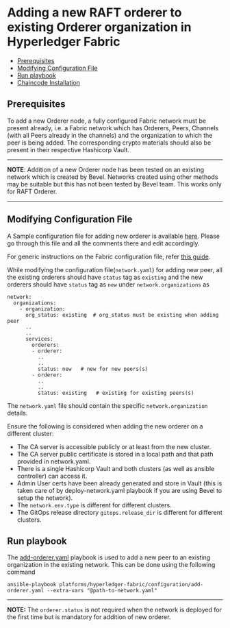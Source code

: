[//]: # (##############################################################################################)
[//]: # (Copyright Accenture. All Rights Reserved.)
[//]: # (SPDX-License-Identifier: Apache-2.0)
[//]: # (##############################################################################################)

<a name = "adding-new-orderer-to-existing-organization-in-a-running-fabric-network"></a>
# Adding a new RAFT orderer to existing Orderer organization in Hyperledger Fabric

  - [Prerequisites](#prerequisites)
  - [Modifying Configuration File](#modifying-configuration-file)
  - [Run playbook](#run-playbook)
  - [Chaincode Installation](#chaincode-installation)


<a name = "prerequisites"></a>
## Prerequisites
To add a new Orderer node, a fully configured Fabric network must be present already, i.e. a Fabric network which has Orderers, Peers, Channels (with all Peers already in the channels) and the organization to which the peer is being added. The corresponding crypto materials should also be present in their respective Hashicorp Vault. 

---
**NOTE**: Addition of a new Orderer node has been tested on an existing network which is created by Bevel. Networks created using other methods may be suitable but this has not been tested by Bevel team.
This works only for RAFT Orderer.

---

<a name = "modifying-configuration-file"></a>
## Modifying Configuration File

A Sample configuration file for adding new orderer is available [here](https://github.com/hyperledger/bevel/blob/main/platforms/hyperledger-fabric/configuration/samples/network-fabricv2-raft-add-orderer.yaml). Please go through this file and all the comments there and edit accordingly.

For generic instructions on the Fabric configuration file, refer [this guide](./fabric_networkyaml.md).

While modifying the configuration file(`network.yaml`) for adding new peer, all the existing orderers should have `status` tag as `existing` and the new orderers should have `status` tag as `new` under `network.organizations` as

    network:
      organizations:
        - organization:
          org_status: existing  # org_status must be existing when adding peer
          ..
          ..
          services:
            orderers:
            - orderer:
              ..
              ..
              status: new   # new for new peers(s)              
            - orderer:
              ..
              ..
              status: existing   # existing for existing peers(s)
            

The `network.yaml` file should contain the specific `network.organization` details.

Ensure the following is considered when adding the new orderer on a different cluster:
- The CA server is accessible publicly or at least from the new cluster.
- The CA server public certificate is stored in a local path and that path provided in network.yaml.
- There is a single Hashicorp Vault and both clusters (as well as ansible controller) can access it.
- Admin User certs have been already generated and store in Vault (this is taken care of by deploy-network.yaml playbook if you are using Bevel to setup the network).
- The `network.env.type` is different for different clusters.
- The GitOps release directory `gitops.release_dir` is different for different clusters.

<a name = "run-playbook"></a>
## Run playbook

The [add-orderer.yaml](https://github.com/hyperledger/bevel/tree/main/platforms/hyperledger-fabric/configuration/add-orderer.yaml) playbook is used to add a new peer to an existing organization in the existing network. This can be done using the following command

```
ansible-playbook platforms/hyperledger-fabric/configuration/add-orderer.yaml --extra-vars "@path-to-network.yaml"
```

---
**NOTE:** The `orderer.status` is not required when the network is deployed for the first time but is mandatory for addition of new orderer.
